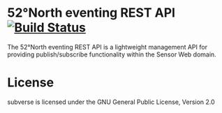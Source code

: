 # 52°North eventing REST API [![Build Status](https://travis-ci.org/52North/eventing-rest-api.svg)](https://travis-ci.org/52North/eventing-rest-api)

The 52°North eventing REST API is a lightweight management API for
providing publish/subscribe functionality within the Sensor Web domain.

# License

subverse is licensed under the GNU General Public License, Version 2.0
